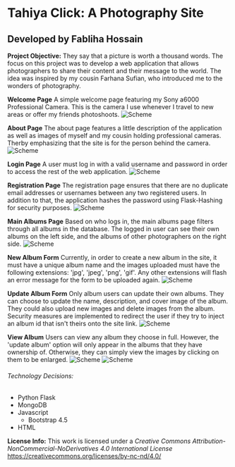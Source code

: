 # Tahiya Click: A Photography Site
## Developed by Fabliha Hossain

**Project Objective:** They say that a picture is worth a thousand words. The focus on this project was to develop a web application that allows photographers to share their content and their message to the world. The idea was inspired by my cousin Farhana Sufian, who introduced me to the wonders of photography.

**Welcome Page** A simple welcome page featuring my Sony a6000 Professional Camera. This is the camera I use whenever I travel to new areas or offer my friends photoshoots. 
![Scheme](application/static/images/site_images/Welcome_Page.png)

**About Page** The about page features a little description of the application as well as images of myself and my cousin holding professional cameras. Therby emphasizing that the site is for the person behind the camera. 
![Scheme](application/static/images/site_images/About_Page.png)

**Login Page** A user must log in with a valid username and password in order to access the rest of the web application. 
![Scheme](application/static/images/site_images/Login_Page.png)

**Registration Page** The registration page ensures that there are no duplicate email addresses or usernames between any two registered users. In addition to that, the application hashes the password using Flask-Hashing for security purposes. 
![Scheme](application/static/images/site_images/Registration_Page.png)

**Main Albums Page** Based on who logs in, the main albums page filters through all albums in the database. The logged in user can see their own albums on the left side, and the albums of other photographers on the right side. 
![Scheme](application/static/images/site_images/Main_Albums_Page.png)

**New Album Form** Currently, in order to create a new album in the site, it must have a unique album name and the images uploaded must have the following extensions: 'jpg', 'jpeg', 'png', 'gif'. Any other extensions will flash an error message for the form to be uploaded again. 
![Scheme](application/static/images/site_images/New_Album_Form.png)

**Update Album Form** Only album users can update their own albums. They can choose to update the name, description, and cover image of the album. They could also upload new images and delete images from the album. Security measures are implemented to redirect the user if they try to inject an album id that isn't theirs onto the site link. 
![Scheme](application/static/images/site_images/Update_Album_Form.png)

**View Album** Users can view any album they choose in full. However, the 'update album' option will only appear in the albums that they have ownership of. Otherwise, they can simply view the images by clicking on them to be enlarged. 
![Scheme](application/static/images/site_images/View_Album_Page.png)
![Scheme](application/static/images/site_images/Enlarge_Example.png)

###### Technology Decisions:
* Python Flask
* MongoDB 
* Javascript
	* Bootstrap 4.5
* HTML 


**License Info:** This work is licensed under a *Creative Commons Attribution-NonCommercial-NoDerivatives 4.0 International License*
https://creativecommons.org/licenses/by-nc-nd/4.0/